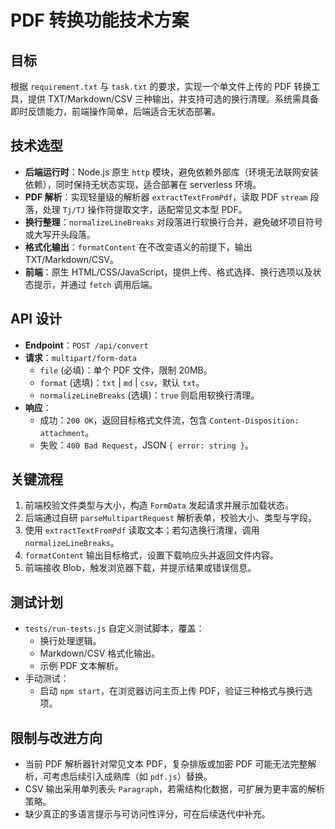 # PDF 转换功能技术方案

## 目标
根据 `requirement.txt` 与 `task.txt` 的要求，实现一个单文件上传的 PDF 转换工具，提供 TXT/Markdown/CSV 三种输出，并支持可选的换行清理。系统需具备即时反馈能力，前端操作简单，后端适合无状态部署。

## 技术选型
- **后端运行时**：Node.js 原生 `http` 模块，避免依赖外部库（环境无法联网安装依赖），同时保持无状态实现，适合部署在 serverless 环境。
- **PDF 解析**：实现轻量级的解析器 `extractTextFromPdf`，读取 PDF `stream` 段落，处理 `Tj/TJ` 操作符提取文字，适配常见文本型 PDF。
- **换行整理**：`normalizeLineBreaks` 对段落进行软换行合并，避免破坏项目符号或大写开头段落。
- **格式化输出**：`formatContent` 在不改变语义的前提下，输出 TXT/Markdown/CSV。
- **前端**：原生 HTML/CSS/JavaScript，提供上传、格式选择、换行选项以及状态提示，并通过 `fetch` 调用后端。

## API 设计
- **Endpoint**：`POST /api/convert`
- **请求**：`multipart/form-data`
  - `file` (必填)：单个 PDF 文件，限制 20MB。
  - `format` (选填)：`txt` | `md` | `csv`，默认 `txt`。
  - `normalizeLineBreaks` (选填)：`true` 则启用软换行清理。
- **响应**：
  - 成功：`200 OK`，返回目标格式文件流，包含 `Content-Disposition: attachment`。
  - 失败：`400 Bad Request`，JSON `{ error: string }`。

## 关键流程
1. 前端校验文件类型与大小，构造 `FormData` 发起请求并展示加载状态。
2. 后端通过自研 `parseMultipartRequest` 解析表单，校验大小、类型与字段。
3. 使用 `extractTextFromPdf` 读取文本；若勾选换行清理，调用 `normalizeLineBreaks`。
4. `formatContent` 输出目标格式，设置下载响应头并返回文件内容。
5. 前端接收 Blob，触发浏览器下载，并提示结果或错误信息。

## 测试计划
- `tests/run-tests.js` 自定义测试脚本，覆盖：
  - 换行处理逻辑。
  - Markdown/CSV 格式化输出。
  - 示例 PDF 文本解析。
- 手动测试：
  - 启动 `npm start`，在浏览器访问主页上传 PDF，验证三种格式与换行选项。

## 限制与改进方向
- 当前 PDF 解析器针对常见文本 PDF，复杂排版或加密 PDF 可能无法完整解析，可考虑后续引入成熟库（如 `pdf.js`）替换。
- CSV 输出采用单列表头 `Paragraph`，若需结构化数据，可扩展为更丰富的解析策略。
- 缺少真正的多语言提示与可访问性评分，可在后续迭代中补充。
